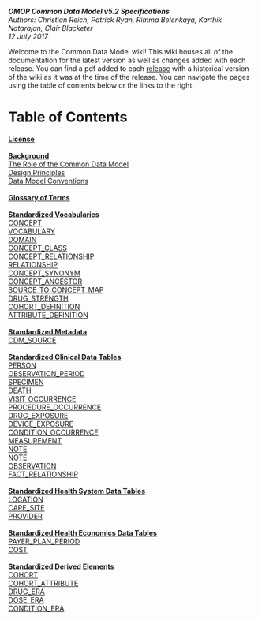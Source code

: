 ***OMOP Common Data Model v5.2 Specifications***
<br>*Authors: Christian Reich, Patrick Ryan, Rimma Belenkaya, Karthik Natarajan, Clair Blacketer*
<br>*12 July 2017*

Welcome to the Common Data Model wiki! This wiki houses all of the documentation for the latest version as well as changes added with each release. You can find a pdf added to each [release](https://github.com/OHDSI/CommonDataModel/releases) with a historical version of the wiki as it was at the time of the release. You can navigate the pages using the table of contents below or the links to the right.

# Table of Contents 

**[License](wiki/License)**
<br>
<br>**[Background](wiki/Background)**
<br>  [The Role of the Common Data Model](wiki/The-Role-of-the-Common-Data-Model)
<br>  [Design Principles](wiki/Design-Principles)
<br>  [Data Model Conventions](wiki/Data-Model-Conventions)
<br>
<br>**[Glossary of Terms](wiki/Glossary-of-Terms)**
<br>
<br>**[Standardized Vocabularies](wiki/Standardized-Vocabularies)**
<br>[CONCEPT](wiki/CONCEPT)
<br>[VOCABULARY](wiki/VOCABULARY)
<br>[DOMAIN](wiki/DOMAIN)
<br>[CONCEPT_CLASS](wiki/CONCEPT_CLASS)
<br>[CONCEPT_RELATIONSHIP](wiki/CONCEPT_RELATIONSHIP)
<br>[RELATIONSHIP](wiki/RELATIONSHIP)
<br>[CONCEPT_SYNONYM](wiki/CONCEPT_SYNONYM)
<br>[CONCEPT_ANCESTOR](wiki/CONCEPT_ANCESTOR)
<br>[SOURCE_TO_CONCEPT_MAP](wiki/SOURCE_TO_CONCEPT_MAP)
<br>[DRUG_STRENGTH](wiki/DRUG_STRENGTH)
<br>[COHORT_DEFINITION](wiki/COHORT_DEFINITION)
<br>[ATTRIBUTE_DEFINITION](wiki/ATTRIBUTE_DEFINITION)
<br>
<br>**[Standardized Metadata](wiki/Standardized-Metadata)**
<br>[CDM_SOURCE](wiki/CDM_SOURCE)
<br>
<br>**[Standardized Clinical Data Tables](Standardized-Clinical-Data-Tables)**
<br>[PERSON](wiki/PERSON)
<br>[OBSERVATION_PERIOD](wiki/OBSERVATION_PERIOD)
<br>[SPECIMEN](wiki/SPECIMEN)
<br>[DEATH](wiki/DEATH)
<br>[VISIT_OCCURRENCE](wiki/VISIT_OCCURRENCE)
<br>[PROCEDURE_OCCURRENCE](wiki/PROCEDURE_OCCURRENCE)
<br>[DRUG_EXPOSURE](wiki/DRUG_EXPOSURE)
<br>[DEVICE_EXPOSURE](wiki/DEVICE_EXPOSURE)
<br>[CONDITION_OCCURRENCE](wiki/CONDITION_OCCURRENCE)
<br>[MEASUREMENT](wiki/MEASUREMENT)
<br>[NOTE](wiki/NOTE)
<br>[NOTE](wiki/NOTE_NLP)
<br>[OBSERVATION](wiki/OBSERVATION)
<br>[FACT_RELATIONSHIP](wiki/FACT_RELATIONSHIP)
<br>
<br>**[Standardized Health System Data Tables](wiki/Standardized-Health-System-Data-Tables)**
<br>[LOCATION](wiki/LOCATION)
<br>[CARE_SITE](wiki/CARE_SITE)
<br>[PROVIDER](wiki/PROVIDER)
<br>
<br>**[Standardized Health Economics Data Tables](wiki/Standardized-Health-Economics-Data-Tables)**
<br>[PAYER_PLAN_PERIOD](wiki/PAYER_PLAN_PERIOD)
<br>[COST](wiki/COST)
<br>
<br>**[Standardized Derived Elements](wiki/Standardized-Derived-Elements)**
<br>[COHORT](wiki/COHORT)
<br>[COHORT_ATTRIBUTE](wiki/COHORT_ATTRIBUTE)
<br>[DRUG_ERA](wiki/DRUG_ERA)
<br>[DOSE_ERA](wiki/DOSE_ERA)
<br>[CONDITION_ERA](wiki/CONDITION_ERA)